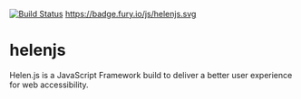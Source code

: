 
[![Build Status](https://travis-ci.org/mohsaeeed/helenjs.svg?branch=master)](https://travis-ci.org/mohsaeeed/helenjs)
https://badge.fury.io/js/helenjs.svg

helenjs
=======

Helen.js is a JavaScript Framework build to deliver a better user experience for web accessibility.
